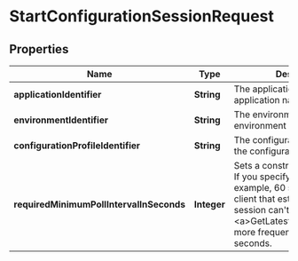 

# StartConfigurationSessionRequest


## Properties

| Name | Type | Description | Notes |
|------------ | ------------- | ------------- | -------------|
|**applicationIdentifier** | **String** | The application ID or the application name. |  |
|**environmentIdentifier** | **String** | The environment ID or the environment name. |  |
|**configurationProfileIdentifier** | **String** | The configuration profile ID or the configuration profile name. |  |
|**requiredMinimumPollIntervalInSeconds** | **Integer** | Sets a constraint on a session. If you specify a value of, for example, 60 seconds, then the client that established the session can&#39;t call &lt;a&gt;GetLatestConfiguration&lt;/a&gt; more frequently than every 60 seconds. |  [optional] |



